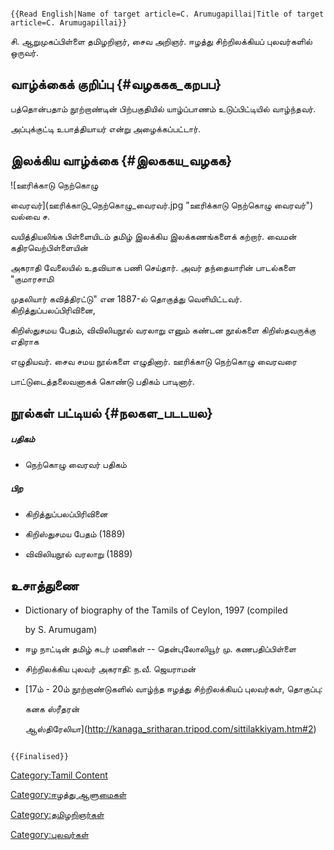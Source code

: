 ```{=mediawiki}
{{Read English|Name of target article=C. Arumugapillai|Title of target article=C. Arumugapillai}}
```
சி. ஆறுமுகப்பிள்ளை தமிழறிஞர், சைவ அறிஞர். ஈழத்து சிற்றிலக்கியப் புலவர்களில் ஒருவர்.

## வாழ்க்கைக் குறிப்பு {#வழககக_கறபப}

பத்தொன்பதாம் நூற்றாண்டின் பிற்பகுதியில் யாழ்ப்பாணம் உடுப்பிட்டியில் வாழ்ந்தவர்.
அப்புக்குட்டி உபாத்தியாயர் என்று அழைக்கப்பட்டார்.

## இலக்கிய வாழ்க்கை {#இலககய_வழகக}

![ஊரிக்காடு நெற்கொழு
வைரவர்](ஊரிக்காடு_நெற்கொழு_வைரவர்.jpg "ஊரிக்காடு நெற்கொழு வைரவர்") வல்வை ச.
வயித்தியலிங்க பிள்ளையிடம் தமிழ் இலக்கிய இலக்கணங்களைக் கற்றார். வைமன் கதிரவெற்பிள்ளையின்
அகராதி வேலையில் உதவியாக பணி செய்தார். அவர் தந்தையாரின் பாடல்களை \"குமாரசாமி
முதலியார் கவித்திரட்டு\" என 1887-ல் தொகுத்து வெளியிட்டவர். கிறித்துப்பலப்பிரிவினை,
கிறிஸ்துசமய பேதம், விவிலியநூல் வரலாறு எனும் கண்டன நூல்களை கிறிஸ்தவருக்கு எதிராக
எழுதியவர். சைவ சமய நூல்களை எழுதினார். ஊரிக்காடு நெற்கொழு வைரவரை
பாட்டுடைத்தலைவனாகக் கொண்டு பதிகம் பாடினார்.

## நூல்கள் பட்டியல் {#நலகள_படடயல}

##### பதிகம்

-   நெற்கொழு வைரவர் பதிகம்

##### பிற

-   கிறித்துப்பலப்பிரிவினை
-   கிறிஸ்துசமய பேதம் (1889)
-   விவிலியநூல் வரலாறு (1889)

## உசாத்துணை

-   Dictionary of biography of the Tamils of Ceylon, 1997 (compiled
    by S. Arumugam)
-   ஈழ நாட்டின் தமிழ் சுடர் மணிகள் -- தென்புலோலியூர் மு. கணபதிப்பிள்ளை
-   சிற்றிலக்கிய புலவர் அகராதி: ந.வீ. ஜெயராமன்
-   [17ம் - 20ம் நூற்றாண்டுகளில் வாழ்ந்த ஈழத்து சிற்றிலக்கியப் புலவர்கள், தொகுப்பு:
    கனக ஸ்ரீதரன்
    ஆஸ்திரேலியா](http://kanaga_sritharan.tripod.com/sittilakkiyam.htm#2)

```{=mediawiki}
{{Finalised}}
```
[Category:Tamil Content](Category:Tamil_Content "wikilink")
[Category:ஈழத்து ஆளுமைகள்](Category:ஈழத்து_ஆளுமைகள் "wikilink")
[Category:தமிழறிஞர்கள்](Category:தமிழறிஞர்கள் "wikilink")
[Category:புலவர்கள்](Category:புலவர்கள் "wikilink")
